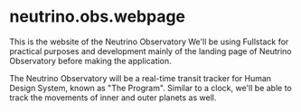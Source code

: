 # neutrino.obs.webpage
This is the website of the Neutrino Observatory
We'll be using Fullstack for practical purposes and development mainly of the landing page of Neutrino Observatory before making the application.

The Neutrino Observatory will be a real-time transit tracker for Human Design System, known as "The Program". Similar to a clock, we'll be able to track the movements of inner and outer planets as well.
